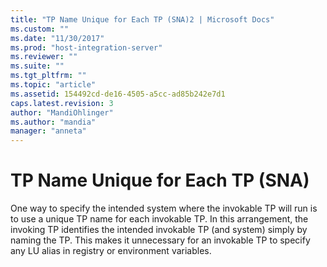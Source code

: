 ```yaml
---
title: "TP Name Unique for Each TP (SNA)2 | Microsoft Docs"
ms.custom: ""
ms.date: "11/30/2017"
ms.prod: "host-integration-server"
ms.reviewer: ""
ms.suite: ""
ms.tgt_pltfrm: ""
ms.topic: "article"
ms.assetid: 154492cd-de16-4505-a5cc-ad85b242e7d1
caps.latest.revision: 3
author: "MandiOhlinger"
ms.author: "mandia"
manager: "anneta"
---
```

# TP Name Unique for Each TP (SNA)
One way to specify the intended system where the invokable TP will run is to use a unique TP name for each invokable TP. In this arrangement, the invoking TP identifies the intended invokable TP (and system) simply by naming the TP. This makes it unnecessary for an invokable TP to specify any LU alias in registry or environment variables.